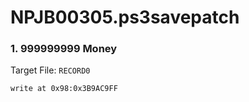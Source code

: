 # NPJB00305.ps3savepatch

### 1. 999999999 Money

Target File: `RECORD0`

```
write at 0x98:0x3B9AC9FF
```

